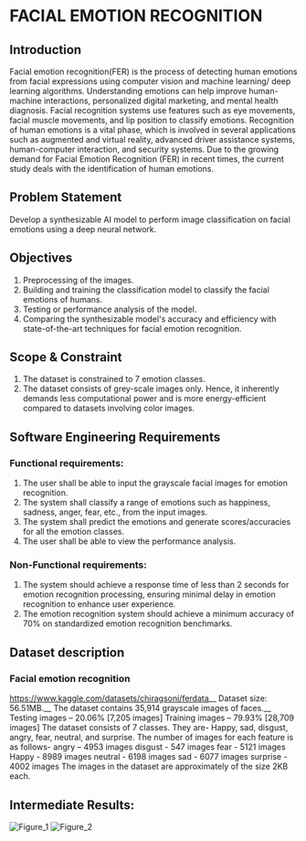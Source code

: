 # FACIAL EMOTION RECOGNITION
## Introduction
Facial emotion recognition(FER) is the process of detecting human emotions from facial expressions using computer vision and machine learning/ deep learning algorithms. Understanding emotions can help improve human-machine interactions, personalized digital marketing, and mental health diagnosis. Facial recognition systems use features such as eye movements, facial muscle movements, and lip position to classify emotions. Recognition of human emotions is a vital phase, which is involved in several applications such as augmented and virtual reality, advanced driver assistance systems, human-computer interaction, and security systems. Due to the growing demand for Facial Emotion Recognition (FER) in recent times, the current study deals with the identification of human emotions.
## Problem Statement
Develop a synthesizable AI model to perform image classification on facial emotions using a deep neural network.
## Objectives
1.  Preprocessing of the images.
2.  Building and training the classification model to classify the facial emotions of humans.
3.  Testing or performance analysis of the model.
4. Comparing the synthesizable model's accuracy and efficiency with state-of-the-art techniques for facial emotion recognition.
## Scope & Constraint
1. The dataset is constrained to 7 emotion classes.
2. The dataset consists of grey-scale images only. Hence, it inherently demands less computational power and is more energy-efficient compared to datasets involving color images.
## Software Engineering Requirements
### Functional requirements:
1. The user shall be able to input the grayscale facial images for emotion recognition.
2. The system shall classify a range of emotions such as happiness, sadness, anger, fear, etc., from the input images.
3. The system shall predict the emotions and generate scores/accuracies for all the emotion classes.
4. The user shall be able to view the performance analysis.
### Non-Functional requirements:
1. The system should achieve a response time of less than 2 seconds for emotion recognition processing, ensuring minimal delay in emotion recognition to enhance user experience.
2. The emotion recognition system should achieve a minimum accuracy of 70% on standardized emotion recognition benchmarks.
## Dataset description
### Facial emotion recognition
https://www.kaggle.com/datasets/chiragsoni/ferdata__
 Dataset size: 56.51MB.__
 The dataset contains 35,914 grayscale images of faces.__
 Testing images – 20.06% [7,205 images]
 Training images – 79.93% [28,709 images]
 The dataset consists of 7 classes. They are- Happy, sad, disgust, angry, fear, neutral, and surprise.
 The number of images for each feature is as follows- 
angry – 4953 images
disgust - 547 images
fear - 5121 images
Happy - 8989 images
neutral - 6198 images
sad - 6077 images
surprise - 4002 images
 The images in the dataset are approximately of the size 2KB each.

## Intermediate Results:
![Figure_1](https://github.com/maanasi8/Mini-Project/assets/126388400/9963e409-ae8c-46d0-9c70-a9cc3f5d6b1d)
![Figure_2](https://github.com/maanasi8/Mini-Project/assets/126388400/f9a1cba9-60f3-4989-b7d1-9df2e12bdc3e)
